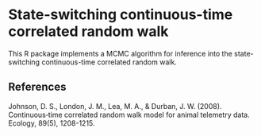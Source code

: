 # State-switching continuous-time correlated random walk

This R package implements a MCMC algorithm for inference into the state-switching continuous-time correlated random walk.

## References

Johnson, D. S., London, J. M., Lea, M. A., & Durban, J. W. (2008). Continuous‐time correlated random walk model for animal telemetry data. Ecology, 89(5), 1208-1215.